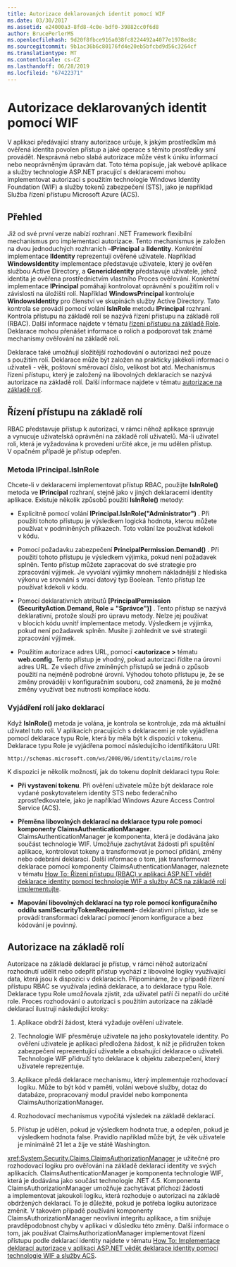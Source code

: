 ```yaml
---
title: Autorizace deklarovaných identit pomocí WIF
ms.date: 03/30/2017
ms.assetid: e24000a3-8fd8-4c0e-bdf0-39882cc0f6d8
author: BrucePerlerMS
ms.openlocfilehash: 9d20f8fbce916a038fc8224492a4077e1978ed8c
ms.sourcegitcommit: 9b1ac36b6c80176fd4e20eb5bfcbd9d56c3264cf
ms.translationtype: MT
ms.contentlocale: cs-CZ
ms.lasthandoff: 06/28/2019
ms.locfileid: "67422371"
---
```

# <a name="claims-based-authorization-using-wif"></a>Autorizace deklarovaných identit pomocí WIF
V aplikaci předávající strany autorizace určuje, k jakým prostředkům má ověřená identita povolen přístup a jaké operace s těmito prostředky smí provádět. Nesprávná nebo slabá autorizace může vést k úniku informací nebo neoprávněným úpravám dat. Toto téma popisuje, jak webové aplikace a služby technologie ASP.NET pracující s deklaracemi mohou implementovat autorizaci s použitím technologie Windows Identity Foundation (WIF) a služby tokenů zabezpečení (STS), jako je například Služba řízení přístupu Microsoft Azure (ACS).  
  
## <a name="overview"></a>Přehled  
 Již od své první verze nabízí rozhraní .NET Framework flexibilní mechanismus pro implementaci autorizace. Tento mechanismus je založen na dvou jednoduchých rozhraních –**IPrincipal** a **IIdentity**. Konkrétní implementace **IIdentity** reprezentují ověřené uživatele. Například **WindowsIdentity** implementace představuje uživatele, který je ověřen službou Active Directory, a **GenericIdentity** představuje uživatele, jehož identita je ověřena prostřednictvím vlastního Proces ověřování. Konkrétní implementace **IPrincipal** pomáhají kontrolovat oprávnění s použitím rolí v závislosti na úložišti rolí. Například **WindowsPrincipal** kontroluje **WindowsIdentity** pro členství ve skupinách služby Active Directory. Tato kontrola se provádí pomocí volání **IsInRole** metodu **IPrincipal** rozhraní. Kontrola přístupu na základě rolí se nazývá řízení přístupu na základě rolí (RBAC). Další informace najdete v tématu [řízení přístupu na základě Role](../../../docs/framework/security/claims-based-authorization-using-wif.md#BKMK_1).  Deklarace mohou přenášet informace o rolích a podporovat tak známé mechanismy ověřování na základě rolí.  
  
 Deklarace také umožňují složitější rozhodování o autorizaci než pouze s použitím rolí. Deklarace může být založen na prakticky jakékoli informaci o uživateli - věk, poštovní směrovací číslo, velikost bot atd. Mechanismus řízení přístupu, který je založený na libovolných deklaracích se nazývá autorizace na základě rolí. Další informace najdete v tématu [autorizace na základě rolí](../../../docs/framework/security/claims-based-authorization-using-wif.md#BKMK_2).  
  
<a name="BKMK_1"></a>   
## <a name="role-based-access-control"></a>Řízení přístupu na základě rolí  
 RBAC představuje přístup k autorizaci, v rámci něhož aplikace spravuje a vynucuje uživatelská oprávnění na základě rolí uživatelů. Má-li uživatel roli, která je vyžadována k provedení určité akce, je mu udělen přístup. V opačném případě je přístup odepřen.  
  
### <a name="iprincipalisinrole-method"></a>Metoda IPrincipal.IsInRole  
 Chcete-li v deklaracemi implementovat přístup RBAC, použijte **IsInRole()** metoda ve **IPrincipal** rozhraní, stejně jako v jiných deklaracemi identity aplikace. Existuje několik způsobů použití **IsInRole()** metody:  
  
- Explicitně pomocí volání **IPrincipal.IsInRole("Administrator")** . Při použití tohoto přístupu je výsledkem logická hodnota, kterou můžete používat v podmíněných příkazech. Toto volání lze používat kdekoli v kódu.  
  
- Pomocí požadavku zabezpečení **PrincipalPermission.Demand()** . Při použití tohoto přístupu je výsledkem výjimka, pokud není požadavek splněn. Tento přístup můžete zapracovat do své strategie pro zpracování výjimek. Je vyvolání výjimky mnohem nákladnější z hlediska výkonu ve srovnání s vrací datový typ Boolean. Tento přístup lze používat kdekoli v kódu.  
  
- Pomocí deklarativních atributů **[PrincipalPermission (SecurityAction.Demand, Role = "Správce")]** . Tento přístup se nazývá deklarativní, protože slouží pro úpravu metody. Nelze jej používat v blocích kódu uvnitř implementace metody. Výsledkem je výjimka, pokud není požadavek splněn. Musíte ji zohlednit ve své strategii zpracování výjimek.  
  
- Použitím autorizace adres URL, pomocí  **\<autorizace >** tématu **web.config**. Tento přístup je vhodný, pokud autorizaci řídíte na úrovni adres URL. Ze všech dříve zmíněných přístupů se jedná o způsob použití na nejméně podrobné úrovni. Výhodou tohoto přístupu je, že se změny provádějí v konfiguračním souboru, což znamená, že je možné změny využívat bez nutnosti kompilace kódu.  
  
### <a name="expressing-roles-as-claims"></a>Vyjádření rolí jako deklarací  
 Když **IsInRole()** metoda je volána, je kontrola se kontroluje, zda má aktuální uživatel tuto roli. V aplikacích pracujících s deklaracemi je role vyjádřena pomocí deklarace typu Role, která by měla být k dispozici v tokenu. Deklarace typu Role je vyjádřena pomocí následujícího identifikátoru URI:  
  
 `http://schemas.microsoft.com/ws/2008/06/identity/claims/role`
  
 K dispozici je několik možností, jak do tokenu doplnit deklaraci typu Role:  
  
- **Při vystavení tokenu**. Při ověření uživatele může být deklarace role vydané poskytovatelem identity STS nebo federačního zprostředkovatele, jako je například Windows Azure Access Control Service (ACS).  
  
- **Přeměna libovolných deklarací na deklarace typu role pomocí komponenty ClaimsAuthenticationManager**. ClaimsAuthenticationManager je komponenta, která je dodávána jako součást technologie WIF. Umožňuje zachytávat žádosti při spuštění aplikace, kontrolovat tokeny a transformovat je pomocí přidání, změny nebo odebrání deklarací. Další informace o tom, jak transformovat deklarace pomocí komponenty ClaimsAuthenticationManager, naleznete v tématu [How To: Řízení přístupu (RBAC) v aplikaci ASP.NET vědět deklarace identity pomocí technologie WIF a služby ACS na základě rolí implementujte](https://go.microsoft.com/fwlink/?LinkID=247445).  
  
- **Mapování libovolných deklarací na typ role pomocí konfiguračního oddílu samlSecurityTokenRequirement**– deklarativní přístup, kde se provádí transformaci deklarací pomocí jenom konfigurace a bez kódování je povinný.  
  
<a name="BKMK_2"></a>   
## <a name="claims-based-authorization"></a>Autorizace na základě rolí  
 Autorizace na základě deklarací je přístup, v rámci něhož autorizační rozhodnutí udělit nebo odepřít přístup vychází z libovolné logiky využívající data, která jsou k dispozici v deklaracích. Připomínáme, že v případě řízení přístupu RBAC se využívala jediná deklarace, a to deklarace typu Role. Deklarace typu Role umožňovala zjistit, zda uživatel patří či nepatří do určité role. Proces rozhodování o autorizaci s použitím autorizace na základě deklarací ilustrují následující kroky:  
  
1. Aplikace obdrží žádost, která vyžaduje ověření uživatele.  
  
2. Technologie WIF přesměruje uživatele na jeho poskytovatele identity. Po ověření uživatele je aplikaci předložena žádost, k níž je přidružen token zabezpečení reprezentující uživatele a obsahující deklarace o uživateli. Technologie WIF přidruží tyto deklarace k objektu zabezpečení, který uživatele reprezentuje.  
  
3. Aplikace předá deklarace mechanismu, který implementuje rozhodovací logiku. Může to být kód v paměti, volání webové služby, dotaz do databáze, propracovaný modul pravidel nebo komponenta ClaimsAuthorizationManager.  
  
4. Rozhodovací mechanismus vypočítá výsledek na základě deklarací.  
  
5. Přístup je udělen, pokud je výsledkem hodnota true, a odepřen, pokud je výsledkem hodnota false. Pravidlo například může být, že věk uživatele je minimálně 21 let a žije ve státě Washington.  
  
 <xref:System.Security.Claims.ClaimsAuthorizationManager> je užitečné pro rozhodovací logiku pro ověřování na základě deklarací identity ve svých aplikacích. ClaimsAuthenticationManager je komponenta technologie WIF, která je dodávána jako součást technologie .NET 4.5. Komponenta ClaimsAuthorizationManager umožňuje zachytávat příchozí žádosti a implementovat jakoukoli logiku, která rozhoduje o autorizaci na základě obdržených deklarací. To je důležité, pokud je potřeba logiku autorizace změnit. V takovém případě používání komponenty ClaimsAuthorizationManager neovlivní integritu aplikace, a tím snižuje pravděpodobnost chyby v aplikaci v důsledku této změny. Další informace o tom, jak používat ClaimsAuthorizationManager implementovat řízení přístupu podle deklarací identity najdete v tématu [How To: Implementace deklarací autorizace v aplikaci ASP.NET vědět deklarace identity pomocí technologie WIF a služby ACS](https://go.microsoft.com/fwlink/?LinkID=247446).
